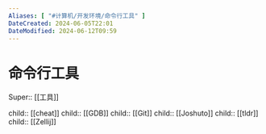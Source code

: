 ```yaml
---
Aliases: [ "#计算机/开发环境/命令行工具" ]
DateCreated: 2024-06-05T22:01
DateModified: 2024-06-12T09:59
---
```

# 命令行工具

Super:: [[工具]]

child:: [[cheat]]
child:: [[GDB]]
child:: [[Git]]
child:: [[Joshuto]]
child:: [[tldr]]
child:: [[Zellij]]
